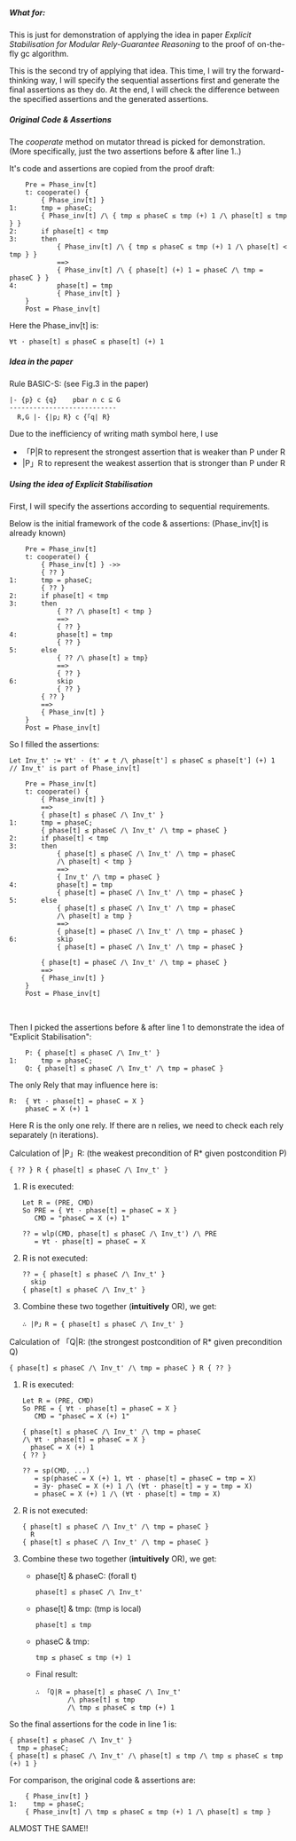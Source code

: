 ##### What for:

This is just for demonstration of applying the idea in paper *Explicit Stabilisation for Modular Rely-Guarantee Reasoning* to the proof of on-the-fly gc algorithm.

This is the second try of applying that idea. This time, I will try the forward-thinking way, I will specify the sequential assertions first and generate the final assertions as they do. At the end, I will check the difference between the specified assertions and the generated assertions.


##### Original Code & Assertions

The *cooperate* method on mutator thread is picked for demonstration. (More specifically, just the two assertions before & after line 1..)

It's code and assertions are copied from the proof draft:

		Pre = Phase_inv[t]
		t: cooperate() {
			{ Phase_inv[t] }
	1:		tmp = phaseC;
			{ Phase_inv[t] /\ { tmp ≤ phaseC ≤ tmp (+) 1 /\ phase[t] ≤ tmp } }
	2:		if phase[t] < tmp
	3:		then
				{ Phase_inv[t] /\ { tmp ≤ phaseC ≤ tmp (+) 1 /\ phase[t] < tmp } }
				==>
				{ Phase_inv[t] /\ { phase[t] (+) 1 = phaseC /\ tmp = phaseC } }
	4:			phase[t] = tmp
				{ Phase_inv[t] }
		}
		Post = Phase_inv[t]

Here the Phase_inv[t] is:

	∀t · phase[t] ≤ phaseC ≤ phase[t] (+) 1


##### Idea in the paper

Rule BASIC-S: (see Fig.3 in the paper)

	|- {p} c {q}	pbar ∩ c ⊆ G
	---------------------------
	  R,G |- {|p」R} c {「q| R}

Due to the inefficiency of writing math symbol here, I use

*	「P|R to represent the strongest assertion that is weaker than P under R
*	|P」R to represent the weakest assertion that is stronger than P under R


##### Using the idea of *Explicit Stabilisation*

First, I will specify the assertions according to sequential requirements.

Below is the initial framework of the code & assertions: (Phase_inv[t] is already known)

		Pre = Phase_inv[t]
		t: cooperate() {
			{ Phase_inv[t] } ->>
			{ ?? }
	1:		tmp = phaseC;
			{ ?? }
	2:		if phase[t] < tmp
	3:		then
				{ ?? /\ phase[t] < tmp }
				==>
				{ ?? }
	4:			phase[t] = tmp
				{ ?? }
	5:		else
				{ ?? /\ phase[t] ≥ tmp}
				==>
				{ ?? }
	6:			skip
				{ ?? }
			{ ?? }
			==>
			{ Phase_inv[t] }
		}
		Post = Phase_inv[t]

So I filled the assertions:

	Let Inv_t' := ∀t' · (t' ≠ t /\ phase[t'] ≤ phaseC ≤ phase[t'] (+) 1
	// Inv_t' is part of Phase_inv[t]

		Pre = Phase_inv[t]
		t: cooperate() {
			{ Phase_inv[t] }
			==>
			{ phase[t] ≤ phaseC /\ Inv_t' }
	1:		tmp = phaseC;
			{ phase[t] ≤ phaseC /\ Inv_t' /\ tmp = phaseC }
	2:		if phase[t] < tmp
	3:		then
				{ phase[t] ≤ phaseC /\ Inv_t' /\ tmp = phaseC
				/\ phase[t] < tmp }
				==>
				{ Inv_t' /\ tmp = phaseC }
	4:			phase[t] = tmp
				{ phase[t] = phaseC /\ Inv_t' /\ tmp = phaseC }
	5:		else
				{ phase[t] ≤ phaseC /\ Inv_t' /\ tmp = phaseC
				/\ phase[t] ≥ tmp }
				==>
				{ phase[t] = phaseC /\ Inv_t' /\ tmp = phaseC }
	6:			skip
				{ phase[t] = phaseC /\ Inv_t' /\ tmp = phaseC }

			{ phase[t] = phaseC /\ Inv_t' /\ tmp = phaseC }
			==>
			{ Phase_inv[t] }
		}
		Post = Phase_inv[t]

<br/>

Then I picked the assertions before & after line 1 to demonstrate the idea of "Explicit Stabilisation":

		P: { phase[t] ≤ phaseC /\ Inv_t' }
	1:		tmp = phaseC;
		Q: { phase[t] ≤ phaseC /\ Inv_t' /\ tmp = phaseC }

The only Rely that may influence here is:

	R: ￼{ ∀t · phase[t] = phaseC = X }
		phaseC = X (+) 1

Here R is the only one rely. If there are n relies, we need to check each rely separately (n iterations).

Calculation of |P」R: (the weakest precondition of R* given postcondition P)

	{ ?? } R { phase[t] ≤ phaseC /\ Inv_t' }

1.	R is executed:

		Let R = (PRE, CMD)
		So PRE = { ∀t · phase[t] = phaseC = X }
		   CMD = "phaseC = X (+) 1"

		?? = wlp(CMD, phase[t] ≤ phaseC /\ Inv_t') /\ PRE
		   = ∀t · phase[t] = phaseC = X

2.	R is not executed:

		?? = { phase[t] ≤ phaseC /\ Inv_t' }
		  skip
		{ phase[t] ≤ phaseC /\ Inv_t' }

3.	Combine these two together (**intuitively** OR), we get:

		∴ |P」R = { phase[t] ≤ phaseC /\ Inv_t' }


Calculation of 「Q|R: (the strongest postcondition of R* given precondition Q)

	{ phase[t] ≤ phaseC /\ Inv_t' /\ tmp = phaseC } R { ?? }

1.	R is executed:

		Let R = (PRE, CMD)
		So PRE = { ∀t · phase[t] = phaseC = X }
		   CMD = "phaseC = X (+) 1"

		{ phase[t] ≤ phaseC /\ Inv_t' /\ tmp = phaseC
		/\ ∀t · phase[t] = phaseC = X }
		  phaseC = X (+) 1
		{ ?? }

		?? = sp(CMD, ...)
		   = sp(phaseC = X (+) 1, ∀t · phase[t] = phaseC = tmp = X)
		   = ∃y· phaseC = X (+) 1 /\ (∀t · phase[t] = y = tmp = X)
		   = phaseC = X (+) 1 /\ (∀t · phase[t] = tmp = X)

2.	R is not executed:

		{ phase[t] ≤ phaseC /\ Inv_t' /\ tmp = phaseC }
		  R
		{ phase[t] ≤ phaseC /\ Inv_t' /\ tmp = phaseC }

3.	Combine these two together (**intuitively** OR), we get:

	*	phase[t] & phaseC: (forall t)
	
			phase[t] ≤ phaseC /\ Inv_t'

	*	phase[t] & tmp: (tmp is local)
	
			phase[t] ≤ tmp
	
	*	phaseC & tmp:

			tmp ≤ phaseC ≤ tmp (+) 1

	*	Final result:

			∴ 「Q|R = phase[t] ≤ phaseC /\ Inv_t'
					/\ phase[t] ≤ tmp
					/\ tmp ≤ phaseC ≤ tmp (+) 1

So the final assertions for the code in line 1 is:

	{ phase[t] ≤ phaseC /\ Inv_t' }
	  tmp = phaseC;
	{ phase[t] ≤ phaseC /\ Inv_t' /\ phase[t] ≤ tmp /\ tmp ≤ phaseC ≤ tmp (+) 1 }

For comparison, the original code & assertions are:

		{ Phase_inv[t] }
	1:    tmp = phaseC;
        { Phase_inv[t] /\ tmp ≤ phaseC ≤ tmp (+) 1 /\ phase[t] ≤ tmp }

ALMOST THE SAME!!
